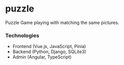# puzzle
Puzzle Game playing with matching the same pictures.

### Technologies
- Frontend (Vue.js, JavaScript, Pinia)
- Backend (Python, Django, SQLite3)
- Admin (Angular, TypeScript)
